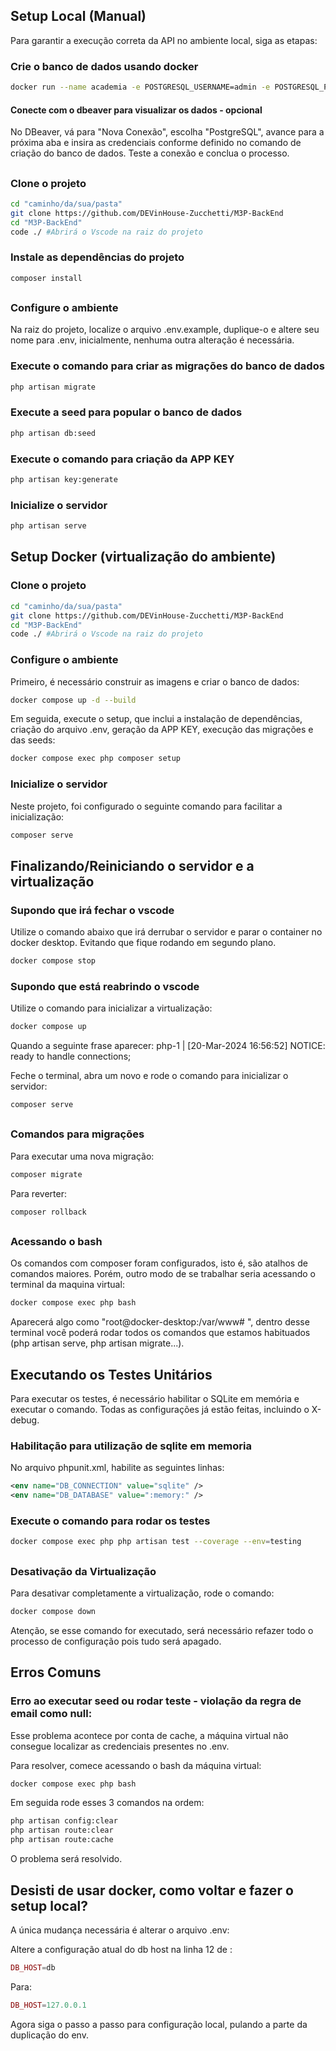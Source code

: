 ## Setup Local (Manual)

Para garantir a execução correta da API no ambiente local, siga as etapas:

### Crie o banco de dados usando docker

```sh
docker run --name academia -e POSTGRESQL_USERNAME=admin -e POSTGRESQL_PASSWORD=admin -e POSTGRESQL_DATABASE=academia_api -p 5432:5432 bitnami/postgresql
```

#### Conecte com o dbeaver para visualizar os dados - opcional

No DBeaver, vá para "Nova Conexão", escolha "PostgreSQL", avance para a próxima aba e insira as credenciais conforme definido no comando de criação do banco de dados. Teste a conexão e conclua o processo.

##

### Clone o projeto

```sh
cd "caminho/da/sua/pasta"
git clone https://github.com/DEVinHouse-Zucchetti/M3P-BackEnd
cd "M3P-BackEnd"
code ./ #Abrirá o Vscode na raiz do projeto
```

### Instale as dependências do projeto

```sh
composer install
```

##

### Configure o ambiente

Na raiz do projeto, localize o arquivo .env.example, duplique-o e altere seu nome para .env, inicialmente, nenhuma outra alteração é necessária.

### Execute o comando para criar as migrações do banco de dados

```sh
php artisan migrate
```

### Execute a seed para popular o banco de dados

```sh
php artisan db:seed
```

### Execute o comando para criação da APP KEY

```sh
php artisan key:generate
```

### Inicialize o servidor

```sh
php artisan serve
```

## Setup Docker (virtualização do ambiente)

### Clone o projeto

```bash
cd "caminho/da/sua/pasta"
git clone https://github.com/DEVinHouse-Zucchetti/M3P-BackEnd
cd "M3P-BackEnd"
code ./ #Abrirá o Vscode na raiz do projeto
```

### Configure o ambiente

Primeiro, é necessário construir as imagens e criar o banco de dados:

```sh
docker compose up -d --build
```

Em seguida, execute o setup, que inclui a instalação de dependências, criação do arquivo .env, geração da APP KEY, execução das migrações e das seeds:

```sh
docker compose exec php composer setup
```

### Inicialize o servidor

Neste projeto, foi configurado o seguinte comando para facilitar a inicialização:

```sh
composer serve
```

## Finalizando/Reiniciando o servidor e a virtualização

### Supondo que irá fechar o vscode

Utilize o comando abaixo que irá derrubar o servidor e parar o container no docker desktop. Evitando que fique rodando em segundo plano.

```sh
docker compose stop
```

### Supondo que está reabrindo o vscode

Utilize o comando para inicializar a virtualização:

```sh
docker compose up
```

Quando a seguinte frase aparecer: php-1 | [20-Mar-2024 16:56:52] NOTICE: ready to handle connections;

Feche o terminal, abra um novo e rode o comando para inicializar o servidor:

```sh
composer serve
```

##

### Comandos para migrações

Para executar uma nova migração:

```sh
composer migrate
```

Para reverter:

```sh
composer rollback
```

##

### Acessando o bash

Os comandos com composer foram configurados, isto é, são atalhos de comandos maiores. Porém, outro modo de se trabalhar seria acessando o terminal da maquina virtual:

```sh
docker compose exec php bash
```

Aparecerá algo como "root@docker-desktop:/var/www# ", dentro desse terminal você poderá rodar todos os comandos que estamos habituados (php artisan serve, php artisan migrate...).

## Executando os Testes Unitários

Para executar os testes, é necessário habilitar o SQLite em memória e executar o comando. Todas as configurações já estão feitas, incluindo o X-debug.

### Habilitação para utilização de sqlite em memoria

No arquivo phpunit.xml, habilite as seguintes linhas:

```xml
<env name="DB_CONNECTION" value="sqlite" />
<env name="DB_DATABASE" value=":memory:" />
```

### Execute o comando para rodar os testes

```sh
docker compose exec php php artisan test --coverage --env=testing
```

##

### Desativação da Virtualização

Para desativar completamente a virtualização, rode o comando:

```sh
docker compose down
```

Atenção, se esse comando for executado, será necessário refazer todo o processo de configuração pois tudo será apagado.

## Erros Comuns

### Erro ao executar seed ou rodar teste - violação da regra de email como null:

Esse problema acontece por conta de cache, a máquina virtual não consegue localizar as credenciais presentes no .env.

Para resolver, comece acessando o bash da máquina virtual:

```sh
docker compose exec php bash
```

Em seguida rode esses 3 comandos na ordem:

```bash
php artisan config:clear
php artisan route:clear
php artisan route:cache
```

O problema será resolvido.

## Desisti de usar docker, como voltar e fazer o setup local?

A única mudança necessária é alterar o arquivo .env:

Altere a configuração atual do db host na linha 12 de :

```php
DB_HOST=db
```

Para:

```php
DB_HOST=127.0.0.1
```

Agora siga o passo a passo para configuração local, pulando a parte da duplicação do env.
